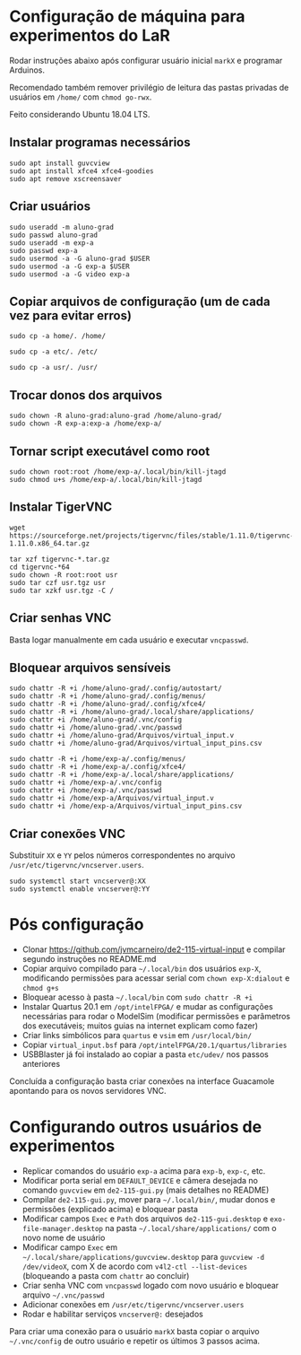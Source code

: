 # Configuração de máquina para experimentos do LaR
Rodar instruções abaixo após configurar usuário inicial `markX` e programar Arduinos.

Recomendado também remover privilégio de leitura das pastas privadas de usuários em `/home/` com `chmod go-rwx`.

Feito considerando Ubuntu 18.04 LTS.

## Instalar programas necessários
```
sudo apt install guvcview
sudo apt install xfce4 xfce4-goodies
sudo apt remove xscreensaver
```

## Criar usuários
```
sudo useradd -m aluno-grad
sudo passwd aluno-grad
sudo useradd -m exp-a
sudo passwd exp-a
sudo usermod -a -G aluno-grad $USER
sudo usermod -a -G exp-a $USER
sudo usermod -a -G video exp-a
```

## Copiar arquivos de configuração (um de cada vez para evitar erros)
```
sudo cp -a home/. /home/
```
```
sudo cp -a etc/. /etc/
```
```
sudo cp -a usr/. /usr/
```

## Trocar donos dos arquivos
```
sudo chown -R aluno-grad:aluno-grad /home/aluno-grad/
sudo chown -R exp-a:exp-a /home/exp-a/
```

## Tornar script executável como root
```
sudo chown root:root /home/exp-a/.local/bin/kill-jtagd
sudo chmod u+s /home/exp-a/.local/bin/kill-jtagd
```

## Instalar TigerVNC
```
wget https://sourceforge.net/projects/tigervnc/files/stable/1.11.0/tigervnc-1.11.0.x86_64.tar.gz
```
```
tar xzf tigervnc-*.tar.gz
cd tigervnc-*64
sudo chown -R root:root usr
sudo tar czf usr.tgz usr
sudo tar xzkf usr.tgz -C /
```

## Criar senhas VNC
Basta logar manualmente em cada usuário e executar `vncpasswd`.

## Bloquear arquivos sensíveis
```
sudo chattr -R +i /home/aluno-grad/.config/autostart/
sudo chattr -R +i /home/aluno-grad/.config/menus/
sudo chattr -R +i /home/aluno-grad/.config/xfce4/
sudo chattr -R +i /home/aluno-grad/.local/share/applications/
sudo chattr +i /home/aluno-grad/.vnc/config
sudo chattr +i /home/aluno-grad/.vnc/passwd
sudo chattr +i /home/aluno-grad/Arquivos/virtual_input.v
sudo chattr +i /home/aluno-grad/Arquivos/virtual_input_pins.csv
```
```
sudo chattr -R +i /home/exp-a/.config/menus/
sudo chattr -R +i /home/exp-a/.config/xfce4/
sudo chattr -R +i /home/exp-a/.local/share/applications/
sudo chattr +i /home/exp-a/.vnc/config
sudo chattr +i /home/exp-a/.vnc/passwd
sudo chattr +i /home/exp-a/Arquivos/virtual_input.v
sudo chattr +i /home/exp-a/Arquivos/virtual_input_pins.csv
```

## Criar conexões VNC
Substituir `XX` e `YY` pelos números correspondentes no arquivo `/usr/etc/tigervnc/vncserver.users`.
```
sudo systemctl start vncserver@:XX
sudo systemctl enable vncserver@:YY
```

# Pós configuração
- Clonar <https://github.com/jvmcarneiro/de2-115-virtual-input> e compilar segundo instruções no README.md
- Copiar arquivo compilado para `~/.local/bin` dos usuários `exp-X`, modificando permissões para acessar serial com `chown exp-X:dialout` e `chmod g+s`
- Bloquear acesso à pasta `~/.local/bin` com `sudo chattr -R +i`
- Instalar Quartus 20.1 em `/opt/intelFPGA/` e mudar as configurações necessárias para rodar o ModelSim (modificar permissões e parâmetros dos executáveis; muitos guias na internet explicam como fazer)
- Criar links simbólicos para `quartus` e `vsim` em `/usr/local/bin/`
- Copiar `virtual_input.bsf` para `/opt/intelFPGA/20.1/quartus/libraries`
- USBBlaster já foi instalado ao copiar a pasta `etc/udev/` nos passos anteriores 

Concluída a configuração basta criar conexões na interface Guacamole apontando para os novos servidores VNC.


# Configurando outros usuários de experimentos
- Replicar comandos do usuário `exp-a` acima para `exp-b`, `exp-c`, etc.
- Modificar porta serial em `DEFAULT_DEVICE` e câmera desejada no comando `guvcview` em `de2-115-gui.py` (mais detalhes no README)
- Compilar `de2-115-gui.py`, mover para `~/.local/bin/`, mudar donos e permissões (explicado acima) e bloquear pasta
- Modificar campos `Exec` e `Path` dos arquivos `de2-115-gui.desktop` e `exo-file-manager.desktop` na pasta `~/.local/share/applications/` com o novo nome de usuário
- Modificar campo `Exec` em `~/.local/share/applications/guvcview.desktop` para `guvcview -d /dev/videoX`, com X de acordo com `v4l2-ctl --list-devices` (bloqueando a pasta com `chattr` ao concluir)
- Criar senha VNC com `vncpasswd` logado com novo usuário e bloquear arquivo `~/.vnc/passwd`
- Adicionar conexões em `/usr/etc/tigervnc/vncserver.users`
- Rodar e habilitar serviços `vncserver@:` desejados

Para criar uma conexão para o usuário `markX` basta copiar o arquivo `~/.vnc/config` de outro usuário e repetir os últimos 3 passos acima.


